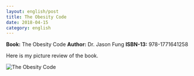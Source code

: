 ```yaml
---
layout: english/post
title: The Obesity Code
date: 2018-04-15
category: english
---
```


**Book:** The Obesity Code
**Author:** Dr. Jason Fung
**ISBN-13:** 978-1771641258

Here is my picture review of the book.

![The Obesity Code]({{site.english.img-path}}/premkumar-masilamani-the-obesity-code-small.jpg)

